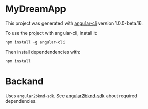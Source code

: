 # MyDreamApp

This project was generated with [angular-cli](https://github.com/angular/angular-cli) version 1.0.0-beta.16.

To use the project with angular-cli, install it:

    npm install -g angular-cli

Then install dependendencies with:

    npm install

# Backand 

Uses `angular2bknd-sdk`. See [angular2bknd-sdk](https://github.com/backand/angular2bknd-sdk) about required dependencies.


